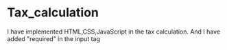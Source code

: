 # Tax_calculation

I have implemented HTML,CSS,JavaScript in the tax calculation.
And I have added "required" in the input tag 


